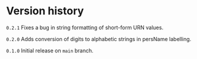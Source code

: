 # Version history

`0.2.1` Fixes a bug in string formatting of short-form URN values.

`0.2.0` Adds conversion of digits to alphabetic strings in persName labelling.

`0.1.0` Initial release on `main` branch.

